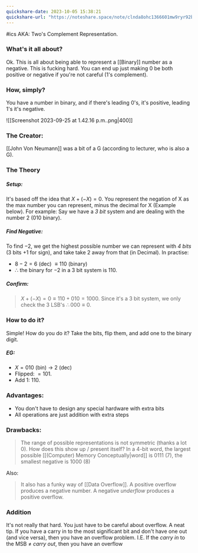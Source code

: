 ```yaml
---
quickshare-date: 2023-10-05 15:38:21
quickshare-url: "https://noteshare.space/note/clnda8ohc1366601mw9ryr92by#kLJVW4rZILPBD3Z1B+A5BED3GTVmaZCS3jVSpc94jCk"
---
```

#ics 
AKA: Two's Complement Representation. 
### What's it all about?
Ok. This is all about being able to represent a [[Binary]] number as a negative. This is fucking hard. You can end up just making 0 be both positive or negative if you're not careful (1's complement). 

### How, simply?
You have a number in binary, and if there's leading 0's, it's positive, leading 1's it's negative. 

![[Screenshot 2023-09-25 at 1.42.16 p.m..png|400]]

### The Creator:
[[John Von Neumann]] was a bit of a G (according to lecturer, who is also a G).

### The Theory
##### Setup:
It's based off the idea that $X + (-X) = 0$. You represent the negation of X as the max number you can represent, minus the decimal for X (Example below). For example: Say we have a *3 bit* system and are dealing with the number 2 ($010$ binary). 
##### Find Negative:
To find $-2$, we get the highest possible number we can represent with *4 bits* (3 bits +1 for sign), and take take 2 away from that (in Decimal). In practise:
- $8 -2 = 6$ (dec) $\equiv 110$ (binary)
- $\therefore$ the binary for $-2$ in a 3 bit system is $110$. 

##### Confirm:
> $X + (-X) = 0 \equiv 110 + 010 = 1000$.
> Since it's a 3 bit system, we only check the 3 LSB's $\therefore 000 \equiv 0$. 
### How to do it?
Simple! How do you do it? Take the bits, flip them, and add one to the binary digit. 
##### EG:
- $X = 010$ (bin) -> 2 (dec)
- Flipped:  $=101$.
- Add 1: $110$. 

### Advantages:
- You don't have to design any special hardware with extra bits
- All operations are just addition with extra steps

### Drawbacks:
> The range of possible representations is not symmetric (thanks a lot 0). How does this show up / present itself? In a 4-bit word, the largest possible [[(Computer) Memory Conceptually|word]] is 0111 (7), the smallest negative is 1000 (8)

Also:
> It also has a funky way of [[Data Overflow]]. A positive overflow produces a negative number. A negative *underflow* produces a positive overflow. 


### Addition
It's not really that hard. You just have to be careful about overflow. A neat tip. If you have a carry in to the most significant bit and don't have one out (and vice versa), then you have an overflow problem. I.E. If the *carry in* to the MSB $\neq$ *carry out*, then you have an overflow